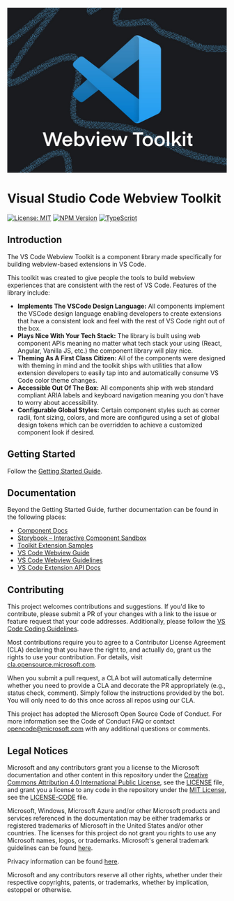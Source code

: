 ![VSCode Webview Toolkit Banner Illustration](./docs/assets/vscode-webview-toolkit-illustration.jpg)

# Visual Studio Code Webview Toolkit

[![License: MIT](https://img.shields.io/badge/License-MIT-brightgreen)](https://opensource.org/licenses/MIT)
[![NPM Version](https://img.shields.io/badge/npm-v0.2.1-blue)](https://github.com/microsoft/vscode-webview-toolkit)
[![TypeScript](https://img.shields.io/badge/%3C%2F%3E-TypeScript-blue)](https://www.typescriptlang.org/)

## Introduction

The VS Code Webview Toolkit is a component library made specifically for building webview-based extensions in VS Code.

This toolkit was created to give people the tools to build webview experiences that are consistent with the rest of VS Code. Features of the library include:

-   **Implements The VSCode Design Language:** All components implement the VSCode design language enabling developers to create extensions that have a consistent look and feel with the rest of VS Code right out of the box.
-   **Plays Nice With Your Tech Stack:** The library is built using web component APIs meaning no matter what tech stack your using (React, Angular, Vanilla JS, etc.) the component library will play nice.
-   **Theming As A First Class Citizen:** All of the components were designed with theming in mind and the toolkit ships with utilities that allow extension developers to easily tap into and automatically consume VS Code color theme changes.
-   **Accessible Out Of The Box:** All components ship with web standard compliant ARIA labels and keyboard navigation meaning you don't have to worry about accessibility.
-   **Configurable Global Styles:** Certain component styles such as corner radii, font sizing, colors, and more are configured using a set of global design tokens which can be overridden to achieve a customized component look if desired.

## Getting Started

Follow the [Getting Started Guide](./docs/getting-started.md).

## Documentation

Beyond the Getting Started Guide, further documentation can be found in the following places:

-   [Component Docs](./docs/components.md)
-   [Storybook – Interactive Component Sandbox](https://mttallac.azurewebsites.net/)
-   [Toolkit Extension Samples](https://github.com/microsoft/vscode-webview-toolkit-samples)
-   [VS Code Webview Guide](https://code.visualstudio.com/api/extension-guides/webview)
-   [VS Code Webview Guidelines](https://code.visualstudio.com/api/references/extension-guidelines#webviews)
-   [VS Code Extension API Docs](https://code.visualstudio.com/api)

## Contributing

This project welcomes contributions and suggestions. If you'd like to contribute, please submit a PR of your changes with a link to the issue or feature request that your code addresses. Additionally, please follow the [VS Code Coding Guidelines](https://github.com/microsoft/vscode/wiki/Coding-Guidelines).

Most contributions require you to agree to a Contributor License Agreement (CLA) declaring that you have the right to, and actually do, grant us the rights to use your contribution. For details, visit [cla.opensource.microsoft.com](https://cla.opensource.microsoft.com).

When you submit a pull request, a CLA bot will automatically determine whether you need to provide a CLA and decorate the PR appropriately (e.g., status check, comment). Simply follow the instructions provided by the bot. You will only need to do this once across all repos using our CLA.

This project has adopted the Microsoft Open Source Code of Conduct. For more information see the Code of Conduct FAQ or contact opencode@microsoft.com with any additional questions or comments.

## Legal Notices

Microsoft and any contributors grant you a license to the Microsoft documentation and other content
in this repository under the [Creative Commons Attribution 4.0 International Public License](https://creativecommons.org/licenses/by/4.0/legalcode), see the [LICENSE](LICENSE) file, and grant you a license to any code in the repository under the [MIT License](https://opensource.org/licenses/MIT), see the [LICENSE-CODE](LICENSE-CODE) file.

Microsoft, Windows, Microsoft Azure and/or other Microsoft products and services referenced in the documentation
may be either trademarks or registered trademarks of Microsoft in the United States and/or other countries.
The licenses for this project do not grant you rights to use any Microsoft names, logos, or trademarks.
Microsoft's general trademark guidelines can be found [here](http://go.microsoft.com/fwlink/?LinkID=254653).

Privacy information can be found [here](https://privacy.microsoft.com/en-us/).

Microsoft and any contributors reserve all other rights, whether under their respective copyrights, patents,
or trademarks, whether by implication, estoppel or otherwise.
